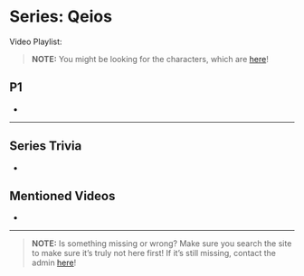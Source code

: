 # Series: Qeios
 
Video Playlist: []()
> **NOTE:** You might be looking for the characters, which are [here](5.Characters/Qeios_Characters.html)!
 
## **P1**  
- 
 
----
 
## Series Trivia
- 
 
## Mentioned Videos
- []()
 
----
 
> **NOTE:** Is something missing or wrong? Make sure you search the site to make sure it’s truly not here first! If it’s still missing, contact the admin [here](../chapter_2.html)!